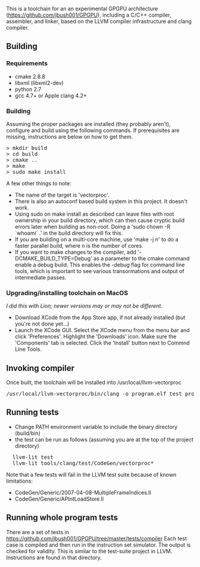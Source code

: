 This is a toolchain for an an experimental GPGPU architecture (https://github.com/jbush001/GPGPU), including a C/C++ compiler, assembler, and linker, based on the LLVM compiler infrastructure and clang compiler. 

## Building

### Requirements
- cmake 2.8.8
- libxml (libxml2-dev)
- python 2.7
- gcc 4.7+ or Apple clang 4.2+

### Building

Assuming the proper packages are installed (they probably aren't), configure and build using the following commands.  If prerequisites are missing,
instructions are below on how to get them.

<pre>
> mkdir build
> cd build
> cmake ..
> make
> sudo make install
</pre>

A few other things to note:

* The name of the target is 'vectorproc'.
* There is also an autoconf based build system in this project.  It doesn't work.
* Using sudo on make install as described can leave files with root ownership in your build directory, which can then cause cryptic build errors later when building as non-root.  Doing a 'sudo chown -R &#x60;whoami&#x60; .' in the build directory will fix this.
* If you are building on a multi-core machine, use 'make -j <i>n</i>' to do a faster parallel build, where <i>n</i> is the number of cores.
* If you want to make changes to the compiler, add '-DCMAKE_BUILD_TYPE=Debug' as a parameter to the cmake command enable a debug build.  This enables the -debug flag for command line tools, which is important to see various transormations and output of intermediate passes.


### Upgrading/installing toolchain on MacOS 

<i>I did this with Lion; newer versions may or may not be different.</i>

- Download XCode from the App Store app, if not already installed (but you're not done yet...)
- Launch the XCode GUI.  Select the XCode menu from the menu bar and click 'Preferences'.  Highlight the 'Downloads' icon.  Make sure the 'Components' tab is selected.  Click the 'Install' button next to Commnd Line Tools.

## Invoking compiler

Once built, the toolchain will be installed into /usr/local/llvm-vectorproc

<pre>
/usr/local/llvm-vectorproc/bin/clang -o program.elf test_program.c 
</pre>

## Running tests

* Change PATH environment variable to include the binary directory (build/bin) 
* the test can be run as follows (assuming you are at the top of the project directory)

<pre>
  llvm-lit test
  llvm-lit tools/clang/test/CodeGen/vectorproc*
</pre>

Note that a few tests will fail in the LLVM test suite because of known limitations: 
* CodeGen/Generic/2007-04-08-MultipleFrameIndices.ll
* CodeGen/Generic/APIntLoadStore.ll

## Running whole program tests

There are a set of tests in https://github.com/jbush001/GPGPU/tree/master/tests/compiler
Each test case is compiled and then run in the instruction set simulator.
The output is checked for validity. This is similar to the test-suite project
in LLVM. Instructions are found in that directory.
